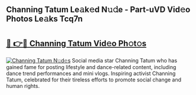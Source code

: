 ## Channing Tatum Le𝚊k𝚎d N𝚞𝚍e - Part-uVD Vid𝚎o Photos Le𝚊ks Tcq7n

# <h2><a href="http://fbbmm1m.evod.top/?m=Channing+Tatum">🔗 👉🔴 Channing Tatum Vid𝚎o Ph𝚘t𝚘s</a></h2>

[![Channing Tatum N𝚞d𝚎s](https://i.imgur.com/8V9OHl7.gif)](http://fbbmm1m.evod.top/?m=Channing+Tatum)
Social media star Channing Tatum who has gained fame for posting lifestyle and dance-related content, including dance trend performances and mini vlogs. Inspiring activist Channing Tatum, celebrated for their tireless efforts to promote social change and human rights. 

